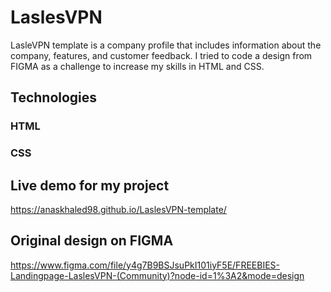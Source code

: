 # LaslesVPN

LasleVPN template is a company profile that includes information about the company, features, and customer feedback. 
I tried to code a design from FIGMA as a challenge to increase my skills in HTML and CSS.

## Technologies 
### HTML
### CSS

## Live demo for my project 

https://anaskhaled98.github.io/LaslesVPN-template/

## Original design on FIGMA

https://www.figma.com/file/y4g7B9BSJsuPkI101iyF5E/FREEBIES-Landingpage-LaslesVPN-(Community)?node-id=1%3A2&mode=design





